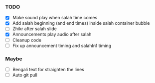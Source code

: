 ### TODO
- [x] Make sound play when salah time comes
- [x] Add salah beginning (and end times) inside salah container bubble
- [ ] Zhikr after salah slide
- [x] Announcements play audio after salah
- [ ] Cleanup code
- [ ] Fix up announcement timing and salahIn1 timing

### Maybe
- [ ] Bengali text for straighten the lines
- [ ] Auto git pull
